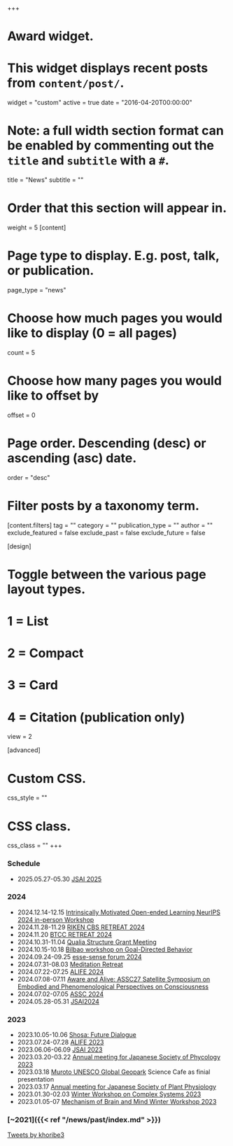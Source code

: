+++
# Award widget.
# This widget displays recent posts from `content/post/`.
widget = "custom"
active = true
date = "2016-04-20T00:00:00"

# Note: a full width section format can be enabled by commenting out the `title` and `subtitle` with a `#`.
 title = "News"
 subtitle = ""

# Order that this section will appear in.
weight = 5
[content]
  # Page type to display. E.g. post, talk, or publication.
  page_type = "news"
  
  # Choose how much pages you would like to display (0 = all pages)
  count = 5
  
  # Choose how many pages you would like to offset by
  offset = 0

  # Page order. Descending (desc) or ascending (asc) date.
  order = "desc"

  # Filter posts by a taxonomy term.
  [content.filters]
    tag = ""
    category = ""
    publication_type = ""
    author = ""
    exclude_featured = false
    exclude_past = false
    exclude_future = false
    
[design]
  # Toggle between the various page layout types.
  #   1 = List
  #   2 = Compact
  #   3 = Card
  #   4 = Citation (publication only)
  view = 2
  
[advanced]
 # Custom CSS. 
 css_style = ""
 
 # CSS class.
 css_class = ""
+++

### Schedule 
- 2025.05.27-05.30 [JSAI 2025](https://www.ai-gakkai.or.jp/jsai2025/)   

### 2024 
- 2024.12.14-12.15 [Intrinsically Motivated Open-ended Learning NeurIPS 2024 in-person Workshop](https://imol-workshop.github.io/)  
- 2024.11.28-11.29 [RIKEN CBS RETREAT 2024](https://cbs.riken.jp/en/lifeatcbs/retreat.html)  
- 2024.11.20 [BTCC RETREAT 2024](https://btcc.riken.jp/)  
- 2024.10.31-11.04 [Qualia Structure Grant Meeting](https://qualia-structure.labby.jp/)  
- 2024.10.15-10.18 [Bilbao workshop on Goal-Directed Behavior](https://www.bcamath.org/en/news-events/news/bcam-hosted-workshop-theoretical-and-experimental-approaches-goal-directed)  
- 2024.09.24-09.25 [esse-sense forum 2024 ](https://esse-sense.com/forum2024)  
- 2024.07.31-08.03 [Meditation Retreat](https://www.facebook.com/photo?fbid=7470607983056563&set=gm.445845188034733&idorvanity=321885527097367)  
- 2024.07.22-07.25 [ALIFE 2024](https://2024.alife.org/)  
- 2024.07.08-07.11 [Aware and Alive: ASSC27 Satellite Symposium on Embodied and Phenomenological Perspectives on Consciousness ](https://sites.google.com/view/awareandalive)  
- 2024.07.02-07.05 [ASSC 2024](https://assc27.net/)  
- 2024.05.28-05.31 [JSAI2024](https://www.ai-gakkai.or.jp/jsai2024/)   

### 2023  
- 2023.10.05-10.06 [Shosa: Future Dialogue](http://www.geminoid.jp/projects/shosa/)
- 2023.07.24-07.28 [ALIFE 2023](https://2023.alife.org/)   
- 2023.06.06-06.09 [JSAI 2023](https://www.ai-gakkai.or.jp/jsai2023/) 
- 2023.03.20-03.22 [Annual meeting for Japanese Society of Phycology 2023](http://sourui.org/annual_meeting/JSP_47th/index.html)  
- 2023.03.18 [Muroto UNESCO Global Geopark](https://www.muroto-geo.jp/) Science Cafe as finial presentation    
- 2023.03.17 [Annual meeting for Japanese Society of Plant Physiology ](https://jspp.org/en/)  
- 2023.01.30-02.03 [Winter Workshop on Complex Systems 2023](https://wwcs2023.github.io/)  
- 2023.01.05-07 [Mechanism of Brain and Mind Winter Workshop 2023](https://brainmind.jnns.org/index.php/en/)  


### [~2021]({{< ref "/news/past/index.md" >}})  

 <a class="twitter-timeline" data-height="300" data-theme="light" href="https://twitter.com/khoribe3?ref_src=twsrc%5Etfw">Tweets by khoribe3</a> <script async src="https://platform.twitter.com/widgets.js" charset="utf-8"></script>